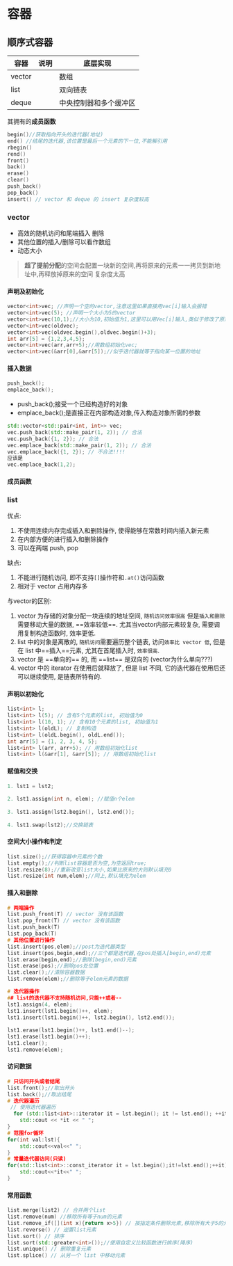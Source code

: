 # 容器
## 顺序式容器

| 容器     | 说明  | 底层实现        |
| ------ | --- | ----------- |
| vector |     | 数组          |
| list   |     | 双向链表        |
| deque  |     | 中央控制器和多个缓冲区 |
其拥有的**成员函数**
```c++
begin()//获取指向开头的迭代器(地址)  
end() //结尾的迭代器,该位置是最后一个元素的下一位,不能解引用
rbegin()  
rend()  
front()  
back()  
erase()  
clear()  
push_back()  
pop_back()  
insert() // vector 和 deque 的 insert 复杂度较高
```
### vector
- 高效的随机访问和尾端插入  删除
- 其他位置的插入/删除可以看作数组
- 动态大小
> **超了提前分配**的空间会配置一块新的空间,再将原来的元素一一拷贝到新地址中,再释放掉原来的空间
> 复杂度太高

#### 声明及初始化
```c++
vector<int>vec; //声明一个空的vector,注意这里如果直接用vec[i]输入会报错
vector<int>vec(5); //声明一个大小为5的vector
vector<int>vec(10,1);//大小为10,初始值为1,这里可以用Vec[i]输入,类似于修改了原来的数值
vector<int>vec(oldvec);
vector<int>vec(oldvec.begin(),oldvec.begin()+3);
int arr[5] = {1,2,3,4,5};
vector<int>vec(arr,arr+5);//用数组初始化vec;
vector<int>vec(&arr[0],&arr[5]);//似乎迭代器就等于指向某一位置的地址
```

#### 插入数据
```c++
push_back();
emplace_back();
```
- push_back();接受一个已经构造好的对象
- emplace_back();是直接正在内部构造对象,传入构造对象所需的参数
```c++
std::vector<std::pair<int, int>> vec;
vec.push_back(std::make_pair(1, 2)); // 合法
vec.push_back({1, 2}); // 合法
vec.emplace_back(std::make_pair(1, 2)); // 合法
vec.emplace_back({1, 2}); // 不合法!!!!
应该是
vec.emplace_back(1,2);
```
#### 成员函数

### list
优点:

1. 不使用连续内存完成插入和删除操作, 使得能够在常数时间内插入新元素
2. 在内部方便的进行插入和删除操作
3. 可以在两端 push, pop

缺点:

1. 不能进行随机访问, 即不支持`[]`操作符和`.at()`访问函数
2. 相对于 vector 占用内存多

与vector的区别:
1. vector 为存储的对象分配一块连续的地址空间, `随机访问效率很高` 但是``插入和删除``需要移动大量的数据, ==效率较低==. 尤其当vector内部元素较复杂, 需要调用复制构造函数时, 效率更低.
2. list 中的对象是离散的, ``随机访问``需要遍历整个链表, 访问`效率比 vector 低`, 但是在 list 中==插入==元素, 尤其在首尾插入时, `效率很高`.
3. vector 是 ==单向的== 的, 而 ==list== 是双向的 (vector为什么单向???)
4. vector 中的 iterator 在使用后就释放了, 但是 list 不同, 它的迭代器在使用后还可以继续使用, 是链表所特有的.

#### 声明以初始化
```c++
list<int> l;
list<int> l(5); // 含有5个元素的list, 初始值为0
list<int> l(10, 1); // 含有10个元素的list, 初始值为1
list<int> l(oldL); // 复制构造
list<int> l(oldL.begin(), oldL.end());
int arr[5] = {1, 2, 3, 4, 5};
list<int> l(arr, arr+5); // 用数组初始化list
list<int> l(&arr[1], &arr[5]); // 用数组初始化list
```

#### 赋值和交换
```c++
1. lst1 = lst2;
    
2. lst1.assign(int n, elem); //赋值n个elem
    
3. lst1.assign(lst2.begin(), lst2.end());
    
4. lst1.swap(lst2);//交换链表
```
#### 空间大小操作和判定
```c++
list.size();//获得容器中元素的个数
list.empty();//判断list容器是否为空,为空返回true;
list.resize(8);//重新改变list大小,如果比原来的大则默认填充0
list.resize(int num,elem);//同上,默认填充为elem
```

#### 插入和删除
```c++
# 两端操作
list.push_front(T) // vector 没有该函数
list.pop_front(T) // vector 没有该函数
list.push_back(T)
list.pop_back(T)
# 其他位置进行操作
list.insert(pos,elem);//post为迭代器类型
list.insert(pos,begin,end);//三个都是迭代器,在pos处插入[begin,end)元素
list.erase(begin,end);//删除[begin,end)元素
list.erase(pos);//删除pos处位置
list.clear();//清除容器数据
list.remove(elem);//删除等于elem元素的数据

# 迭代器操作
## list的迭代器不支持随机访问,只能++或者--
lst1.assign(4, elem);
lst1.insert(lst1.begin()++, elem);
lst1.insert(lst1.begin()++, lst2.begin(), lst2.end());
	
lst1.erase(lst1.begin()++, lst1.end()--);
lst1.erase(lst1.begin()++);
lst1.clear();
lst1.remove(elem);

```
#### 访问数据
```c++
# 只访问开头或者结尾
list.front();//取出开头
list.back();//取出结尾
# 迭代器遍历
 // 使用迭代器遍历
  for (std::list<int>::iterator it = lst.begin(); it != lst.end(); ++it) {
    std::cout << *it << " ";
}
# 范围for循环
for(int val:lst){
	std::cout<<val<<" ";
}
# 常量迭代器访问(只读)
for(std::list<int>::const_iterator it = lst.begin();it!=lst.end();++it){
	std::cout<<*it<<" ";
}
```
#### 常用函数
```c++
list.merge(list2) // 合并两个list
list.remove(num) //移除所有等于num的元素
list.remove_if([](int x){return x>5}) // 按指定条件删除元素,移除所有大于5的元素
list.reverse() // 逆置list元素
list.sort() // 排序
list.sort(std::greater<int>());//使用自定义比较函数进行排序(降序)
list.unique() // 删除重复元素
list.splice() // 从另一个 list 中移动元素


```